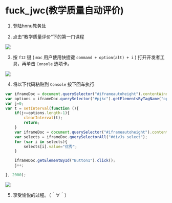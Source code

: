 # fuck_jwc(教学质量自动评价)

1. 登陆hnnu教务处

2. 点击“教学质量评价”下的第一门课程
<img src="https://raw.githubusercontent.com/ty666/fuck_jwc/master/images/1.png" />

3. 按 `f12` 键 ( `mac` 用户使用快捷键 `command + option(alt) + i` ) 打开开发者工具，再单击 `Console` 选项卡。
<img src="https://raw.githubusercontent.com/ty666/fuck_jwc/master/images/2.png" />

4. 将以下代码粘贴到 `Console` 按下回车执行
```javascript
var iframeDoc = document.querySelector("#iframeautoheight").contentWindow.document;
var options = iframeDoc.querySelector("#pjkc").getElementsByTagName("option");
var j=0;
var t = setInterval(function (){
	if(j>=options.length-1){
		clearInterval(t);
		return;
	}
	var iframeDoc = document.querySelector("#iframeautoheight").contentWindow.document;
	var selects = iframeDoc.querySelectorAll("#divJs select");
	for (var i in selects){
		selects[i].value="优秀";
	}

	iframeDoc.getElementById("Button1").click();
	j++;
	
}, 2000);
```
<img src="https://raw.githubusercontent.com/ty666/fuck_jwc/master/images/3.png" />

5. 享受愉悦的过程。（＾∀＾）
